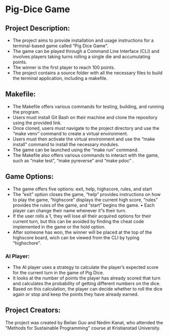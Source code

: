 # Pig-Dice Game

## Project Description:
-   The project aims to provide installation and usage instructions for a terminal-based game called “Pig Dice Game”.
-   The game can be played through a Command Line Interface (CLI) and involves players taking turns rolling a single die and accumulating points.
-   The winner is the first player to reach 100 points.
-   The project contains a source folder with all the necessary files to build the terminal application, including a makefile.

## Makefile:
-   The Makefile offers various commands for testing, building, and running the program.
-   Users must install Git Bash on their machine and clone the repository using the provided link.
-   Once cloned, users must navigate to the project directory and use the “make venv” command to create a virtual environment.
-   Users must then activate the virtual environment and use the “make install” command to install the necessary modules.
-   The game can be launched using the “make run” command.
-   The Makefile also offers various commands to interact with the game, such as “make test”, “make pyreverse” and “make pdoc” .

## Game Options:
-   The game offers five options: exit, help, highscore, rules, and start
-   The “exit” option closes the game, “help” provides instructions on how to play the game, “highscore” displays the current high score, “rules” provides the rules of the game, and “start” begins the game. • Each player can change their name whenever it”s their turn.
-   If the user rolls a 1, they will lose all their acquired options for their current turn, but this can be avoided by finding the cheat code implemented in the game or the hold option.
-   After someone has won, the winner will be placed at the top of the highscore board, wich can be viewed from the CLI by typing “highschore”.

### AI Player:
-   The AI player uses a strategy to calculate the player’s expected score for the current turn in the game of Pig Dice.
-   It looks at the number of points the player has already scored that turn and calculates the probability of getting different numbers on the dice.
-   Based on this calculation, the player can decide whether to roll the dice again or stop and keep the points they have already earned.

## Project Creators:
The project was created by Beilan Guo and Nedim Kanat, who attended the "Methods for Sustainable Programming" course at Kristianstad University.
